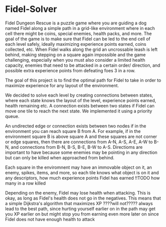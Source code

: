 # Fidel-Solver

Fidel Dungeon Rescue is a puzzle game where you are guiding a dog named Fidel along a simple path in a grid-like environment where in each cell there might be coins, special enemies, health packs, and more. The goal of the game is to make sure that Fidel can be led to the end cell of each level safely, ideally maximizing experience points earned, coins collected, etc. When Fidel walks along the grid an uncrossable leash is left behind, making stepping on a square again impossible and the game challenging, especially when you must also consider a limited health capacity, enemies that need to be attacked in a certain order/ direction, and possible extra experience points from defeating foes 3 in a row.

The goal of this project is to find the optimal path for Fidel to take in order to maximize experience for any layout of the environment.

We decided to solve each level by creating connections between states, where each state knows the layout of the level, experience points earned, health remaining etc. A connection exists between two states if Fidel can move one tile to reach the next state. We implemented it using a priority queue.

An undirected edge or connection exists between two nodes if in the environment you can reach square B from A. 
For example, if in the environment square B is above square A and these squares are not corner or edge squares, then there are connections from A-N, A-S, A-E, A-W to B-N, and connections from B-N, B-S, B-E, B-W to A-S.
Directioms are important to have because some enemies may be pointing in any direction but can only be killed when approached from behind.

Each square in the enviromnent may have an immovable object on it, an enemy, spikes, items, and more, so each tile knows what object is on it and any descriptors, how much experience points Fidel has earned !!TODO how many in a row killed

Depending on the enemy, Fidel may lose health when attacking. This is okay, as long as Fidel's health does not go in the negatives. This means that a simple Dijkstra's algorithm that maximizes XP ????will not????? always lead to the best path, since hurting yourself earlier on in the path may get you XP earlier on but might stop you from earning even more later on since Fidel does not have enough health to attack 
